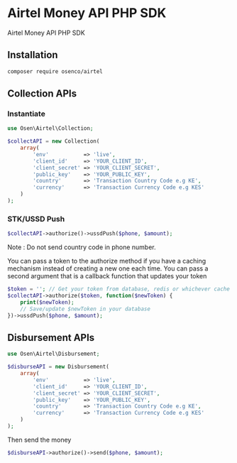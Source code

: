 # Airtel Money API PHP SDK
Airtel Money API PHP SDK

## Installation
```bash
composer require osenco/airtel
```

## Collection APIs
### Instantiate
```php
use Osen\Airtel\Collection;

$collectAPI = new Collection(
    array(
        'env'           => 'live',
        'client_id'     => 'YOUR_CLIENT_ID',
        'client_secret' => 'YOUR_CLIENT_SECRET',
        'public_key'    => 'YOUR_PUBLIC_KEY',
        'country'       => 'Transaction Country Code e.g KE',
        'currency'      => 'Transaction Currency Code e.g KES'
    )
);
```

### STK/USSD Push
```php
$collectAPI->authorize()->ussdPush($phone, $amount);
```

Note : Do not send country code in phone number.

You can pass a token to the authorize method if you have a caching mechanism instead of creating a new one each time. You can pass a second argument that is a callback function that updates your token

```php
$token = ''; // Get your token from database, redis or whichever cache you use.
$collectAPI->authorize($token, function($newToken) {
    print($newToken);
    // Save/update $newToken in your database
})->ussdPush($phone, $amount);
```

## Disbursement APIs
```php
use Osen\Airtel\Disbursement;

$disburseAPI = new Disbursement(
    array(
        'env'           => 'live',
        'client_id'     => 'YOUR_CLIENT_ID',
        'client_secret' => 'YOUR_CLIENT_SECRET',
        'public_key'    => 'YOUR_PUBLIC_KEY',
        'country'       => 'Transaction Country Code e.g KE',
        'currency'      => 'Transaction Currency Code e.g KES'
    )
);
```

Then send the money
```php
$disburseAPI->authorize()->send($phone, $amount);
```